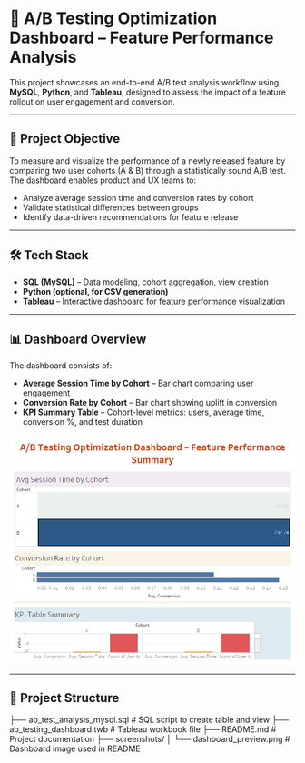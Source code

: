 # 🧪 A/B Testing Optimization Dashboard – Feature Performance Analysis

This project showcases an end-to-end A/B test analysis workflow using **MySQL**, **Python**, and **Tableau**, designed to assess the impact of a feature rollout on user engagement and conversion.

---

## 📌 Project Objective

To measure and visualize the performance of a newly released feature by comparing two user cohorts (A & B) through a statistically sound A/B test. The dashboard enables product and UX teams to:

- Analyze average session time and conversion rates by cohort
- Validate statistical differences between groups
- Identify data-driven recommendations for feature release

---

## 🛠 Tech Stack

- **SQL (MySQL)** – Data modeling, cohort aggregation, view creation  
- **Python (optional, for CSV generation)**  
- **Tableau** – Interactive dashboard for feature performance visualization

---

## 📊 Dashboard Overview

The dashboard consists of:

- **Average Session Time by Cohort** – Bar chart comparing user engagement
- **Conversion Rate by Cohort** – Bar chart showing uplift in conversion
- **KPI Summary Table** – Cohort-level metrics: users, average time, conversion %, and test duration

![Dashboard Preview](dashboard_preview.png)


---

## 📂 Project Structure 
├── ab_test_analysis_mysql.sql        # SQL script to create table and view
├── ab_testing_dashboard.twb          # Tableau workbook file
├── README.md                         # Project documentation
├── screenshots/
│   └── dashboard_preview.png         # Dashboard image used in README
